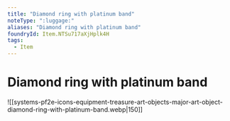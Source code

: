 ```yaml
---
title: "Diamond ring with platinum band"
noteType: ":luggage:"
aliases: "Diamond ring with platinum band"
foundryId: Item.NTSu717aXjHplk4H
tags:
  - Item
---
```


# Diamond ring with platinum band
![[systems-pf2e-icons-equipment-treasure-art-objects-major-art-object-diamond-ring-with-platinum-band.webp|150]]
